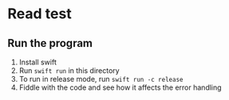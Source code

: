 # Read test

## Run the program

1. Install swift
2. Run `swift run` in this directory
3. To run in release mode, run `swift run -c release`
4. Fiddle with the code and see how it affects the error handling